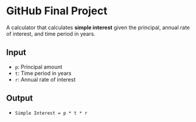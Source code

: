 # GitHub Final Project

A calculator that calculates **simple interest** given the principal, annual rate of interest, and time period in years.

## Input

- `p`: Principal amount  
- `t`: Time period in years  
- `r`: Annual rate of interest

## Output

- `Simple Interest = p * t * r`

